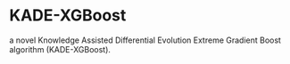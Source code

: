 # KADE-XGBoost
a novel Knowledge Assisted Differential Evolution Extreme Gradient Boost algorithm (KADE-XGBoost).
